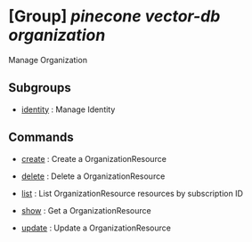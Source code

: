# [Group] _pinecone vector-db organization_

Manage Organization

## Subgroups

- [identity](/Commands/pinecone/vector-db/organization/identity/readme.md)
: Manage Identity

## Commands

- [create](/Commands/pinecone/vector-db/organization/_create.md)
: Create a OrganizationResource

- [delete](/Commands/pinecone/vector-db/organization/_delete.md)
: Delete a OrganizationResource

- [list](/Commands/pinecone/vector-db/organization/_list.md)
: List OrganizationResource resources by subscription ID

- [show](/Commands/pinecone/vector-db/organization/_show.md)
: Get a OrganizationResource

- [update](/Commands/pinecone/vector-db/organization/_update.md)
: Update a OrganizationResource

